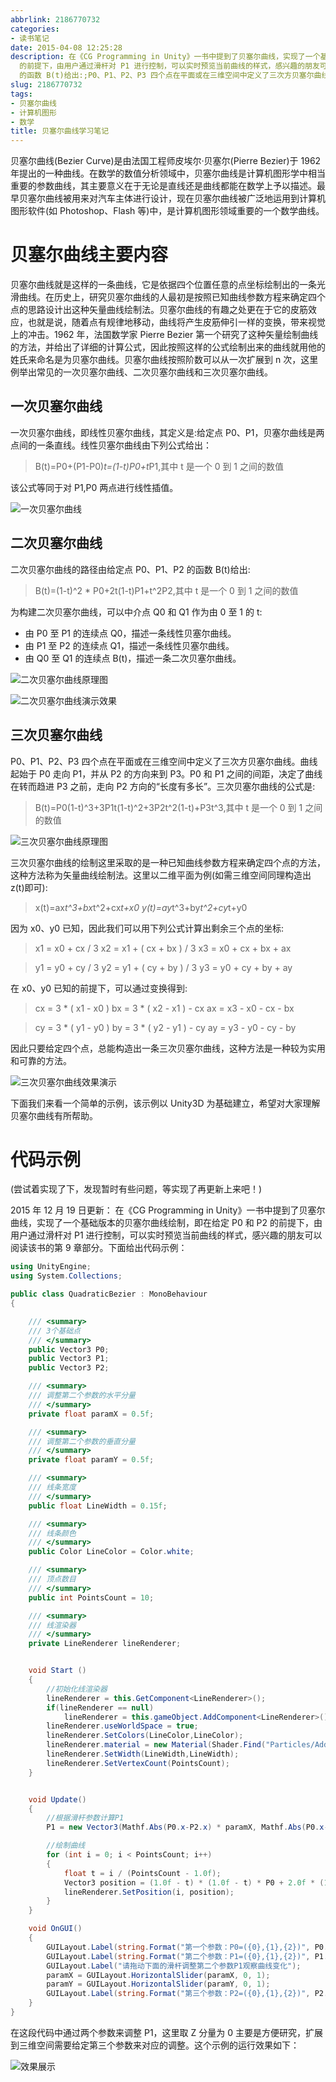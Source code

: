 ```yaml
---
abbrlink: 2186770732
categories:
- 读书笔记
date: 2015-04-08 12:25:28
description: 在《CG Programming in Unity》一书中提到了贝塞尔曲线，实现了一个基础版本的贝塞尔曲线绘制，即在给定 P0 和 P2
  的前提下，由用户通过滑杆对 P1 进行控制，可以实时预览当前曲线的样式，感兴趣的朋友可以阅读该书的第 9 章部分;二次贝塞尔曲线的路径由给定点 P0、P1、P2
  的函数 B(t)给出:;P0、P1、P2、P3 四个点在平面或在三维空间中定义了三次方贝塞尔曲线
slug: 2186770732
tags:
- 贝塞尔曲线
- 计算机图形
- 数学
title: 贝塞尔曲线学习笔记
---
```


贝塞尔曲线(Bezier Curve)是由法国工程师皮埃尔·贝塞尔(Pierre Bezier)于 1962 年提出的一种曲线。在数学的数值分析领域中，贝塞尔曲线是计算机图形学中相当重要的参数曲线，其主要意义在于无论是直线还是曲线都能在数学上予以描述。最早贝塞尔曲线被用来对汽车主体进行设计，现在贝塞尔曲线被广泛地运用到计算机图形软件(如 Photoshop、Flash 等)中，是计算机图形领域重要的一个数学曲线。

<!--more-->

# 贝塞尔曲线主要内容
贝塞尔曲线就是这样的一条曲线，它是依据四个位置任意的点坐标绘制出的一条光滑曲线。在历史上，研究贝塞尔曲线的人最初是按照已知曲线参数方程来确定四个点的思路设计出这种矢量曲线绘制法。贝塞尔曲线的有趣之处更在于它的皮筋效应，也就是说，随着点有规律地移动，曲线将产生皮筋伸引一样的变换，带来视觉上的冲击。1962 年，法国数学家 Pierre Bezier 第一个研究了这种矢量绘制曲线的方法，并给出了详细的计算公式，因此按照这样的公式绘制出来的曲线就用他的姓氏来命名是为贝塞尔曲线。贝塞尔曲线按照阶数可以从一次扩展到 n 次，这里例举出常见的一次贝塞尔曲线、二次贝塞尔曲线和三次贝塞尔曲线。

## 一次贝塞尔曲线
一次贝塞尔曲线，即线性贝塞尔曲线，其定义是:给定点 P0、P1，贝塞尔曲线是两点间的一条直线。线性贝塞尔曲线由下列公式给出：
>B(t)=P0+(P1-P0)*t=(1-t)P0+t*P1,其中 t 是一个 0 到 1 之间的数值

该公式等同于对 P1,P0 两点进行线性插值。

![一次贝塞尔曲线](https://ww1.sinaimg.cn/large/4c36074fly1fziy0m9qvng206o02s74z.gif)

## 二次贝塞尔曲线
二次贝塞尔曲线的路径由给定点 P0、P1、P2 的函数 B(t)给出:
>B(t)=(1-t)^2 * P0+2t(1-t)P1+t^2P2,其中 t 是一个 0 到 1 之间的数值

为构建二次贝塞尔曲线，可以中介点 Q0 和 Q1 作为由 0 至 1 的 t:
* 由 P0 至 P1 的连续点 Q0，描述一条线性贝塞尔曲线。
* 由 P1 至 P2 的连续点 Q1，描述一条线性贝塞尔曲线。
* 由 Q0 至 Q1 的连续点 B(t)，描述一条二次贝塞尔曲线。

![二次贝塞尔曲线原理图](https://ww1.sinaimg.cn/large/4c36074fly1fz05pf9zdcj206o02sa9x.jpg)

![二次贝塞尔曲线演示效果](https://ww1.sinaimg.cn/large/4c36074fly1fz05mpz5ijg206o02sgnc.gif)

## 三次贝塞尔曲线
P0、P1、P2、P3 四个点在平面或在三维空间中定义了三次方贝塞尔曲线。曲线起始于 P0 走向 P1，并从 P2 的方向来到 P3。P0 和 P1 之间的间距，决定了曲线在转而趋进 P3 之前，走向 P2 方向的“长度有多长”。三次贝塞尔曲线的公式是:
>B(t)=P0(1-t)^3+3P1t(1-t)^2+3P2t^2(1-t)+P3t^3,其中 t 是一个 0 到 1 之间的数值

![三次贝塞尔曲线原理图](https://ww1.sinaimg.cn/large/4c36074fly1fz05gr7svtj206o02sq2v.jpg)

三次贝塞尔曲线的绘制这里采取的是一种已知曲线参数方程来确定四个点的方法，这种方法称为矢量曲线绘制法。这里以二维平面为例(如需三维空间同理构造出 z(t)即可):
>x(t)=ax*t^3+bx*t^2+cx*t+x0
>y(t)=ay*t^3+by*t^2+cy*t+y0

因为 x0、y0 已知，因此我们可以用下列公式计算出剩余三个点的坐标:
>x1 = x0 + cx / 3
>x2 = x1 + ( cx + bx ) / 3
>x3 = x0 + cx + bx + ax

>y1 = y0 + cy / 3
>y2 = y1 + ( cy + by ) / 3
>y3 = y0 + cy + by + ay

在 x0、y0 已知的前提下，可以通过变换得到:
>cx = 3 * ( x1 - x0 )
>bx = 3 * ( x2 - x1 ) - cx
>ax = x3 - x0 - cx - bx

>cy = 3 * ( y1 - y0 )
>by = 3 * ( y2 - y1 ) - cy
>ay = y3 - y0 - cy - by

因此只要给定四个点，总能构造出一条三次贝塞尔曲线，这种方法是一种较为实用和可靠的方法。

![三次贝塞尔曲线效果演示](https://ww1.sinaimg.cn/large/4c36074fly1fz022bq7csg206o02s76z.gif)

下面我们来看一个简单的示例，该示例以 Unity3D 为基础建立，希望对大家理解贝塞尔曲线有所帮助。

# 代码示例
(尝试着实现了下，发现暂时有些问题，等实现了再更新上来吧！)

2015 年 12 月 19 日更新：
在《CG Programming in Unity》一书中提到了贝塞尔曲线，实现了一个基础版本的贝塞尔曲线绘制，即在给定 P0 和 P2 的前提下，由用户通过滑杆对 P1 进行控制，可以实时预览当前曲线的样式，感兴趣的朋友可以阅读该书的第 9 章部分。下面给出代码示例：

```csharp
using UnityEngine;
using System.Collections;

public class QuadraticBezier : MonoBehaviour 
{

    /// <summary>
    /// 3个基础点
    /// </summary>
    public Vector3 P0;
    public Vector3 P1;
    public Vector3 P2;

    /// <summary>
    /// 调整第二个参数的水平分量
    /// </summary>
    private float paramX = 0.5f;

    /// <summary>
    /// 调整第二个参数的垂直分量
    /// </summary>
    private float paramY = 0.5f;

    /// <summary>
    /// 线条宽度
    /// </summary>
    public float LineWidth = 0.15f;

    /// <summary>
    /// 线条颜色
    /// </summary>
    public Color LineColor = Color.white;

    /// <summary>
    /// 顶点数目
    /// </summary>
    public int PointsCount = 10;

    /// <summary>
    /// 线渲染器
    /// </summary>
    private LineRenderer lineRenderer;


    void Start () 
    {
        //初始化线渲染器
        lineRenderer = this.GetComponent<LineRenderer>();
        if(lineRenderer == null)
            lineRenderer = this.gameObject.AddComponent<LineRenderer>();
        lineRenderer.useWorldSpace = true;
        lineRenderer.SetColors(LineColor,LineColor);
        lineRenderer.material = new Material(Shader.Find("Particles/Additive"));
        lineRenderer.SetWidth(LineWidth,LineWidth);
        lineRenderer.SetVertexCount(PointsCount);
    }


    void Update() 
    {
        //根据滑杆参数计算P1
        P1 = new Vector3(Mathf.Abs(P0.x-P2.x) * paramX, Mathf.Abs(P0.x-P2.x) * paramY, 0);

        //绘制曲线
        for (int i = 0; i < PointsCount; i++)
        {
            float t = i / (PointsCount - 1.0f);
            Vector3 position = (1.0f - t) * (1.0f - t) * P0 + 2.0f * (1.0f - t) * t * P1 + t * t * P2;
            lineRenderer.SetPosition(i, position);
        }
    }

    void OnGUI()
    {
        GUILayout.Label(string.Format("第一个参数：P0=({0},{1},{2})", P0.x, P0.y, P0.z));
        GUILayout.Label(string.Format("第二个参数：P1=({0},{1},{2})", P1.x, P1.y, P1.z));
        GUILayout.Label("请拖动下面的滑杆调整第二个参数P1观察曲线变化");
        paramX = GUILayout.HorizontalSlider(paramX, 0, 1);
        paramY = GUILayout.HorizontalSlider(paramY, 0, 1);
        GUILayout.Label(string.Format("第三个参数：P2=({0},{1},{2})", P2.x, P2.y, P2.z));
    }
}
```

在这段代码中通过两个参数来调整 P1，这里取 Z 分量为 0 主要是方便研究，扩展到三维空间需要给定第三个参数来对应的调整。这个示例的运行效果如下：

![效果展示](.)